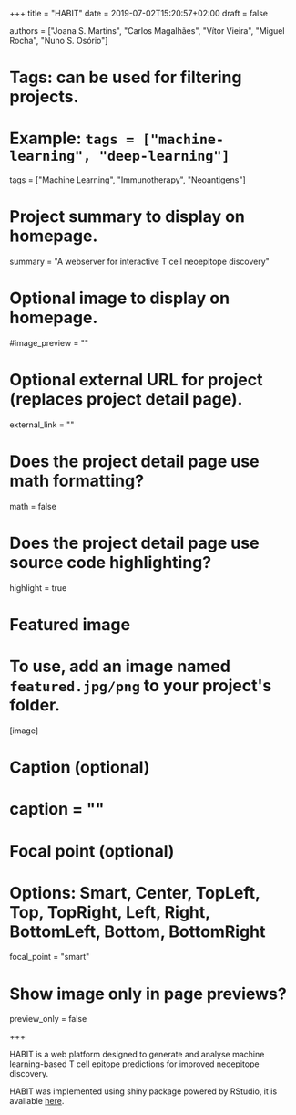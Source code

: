 +++
title = "HABIT"
date = 2019-07-02T15:20:57+02:00
draft = false

authors = ["Joana S. Martins", "Carlos Magalhães", "Vítor Vieira", "Miguel Rocha", "Nuno S. Osório"]

# Tags: can be used for filtering projects.
# Example: `tags = ["machine-learning", "deep-learning"]`
tags = ["Machine Learning", "Immunotherapy", "Neoantigens"]

# Project summary to display on homepage.
summary = "A webserver for interactive T cell neoepitope discovery"

# Optional image to display on homepage.
#image_preview = ""

# Optional external URL for project (replaces project detail page).
external_link = ""

# Does the project detail page use math formatting?
math = false

# Does the project detail page use source code highlighting?
highlight = true

# Featured image
# To use, add an image named `featured.jpg/png` to your project's folder. 
[image]
  # Caption (optional)
  # caption = ""

  # Focal point (optional)
  # Options: Smart, Center, TopLeft, Top, TopRight, Left, Right, BottomLeft, Bottom, BottomRight
  focal_point = "smart"

  # Show image only in page previews?
  preview_only = false

+++

HABIT is a web platform designed to generate and analyse machine learning-based T cell epitope predictions for improved neoepitope discovery.

HABIT was implemented using shiny package powered by RStudio, it is available [here](http://habit.evobiomed.com/).
